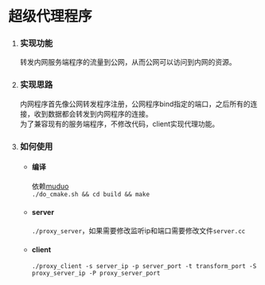 # 超级代理程序
1. ### 实现功能
    转发内网服务端程序的流量到公网，从而公网可以访问到内网的资源。
2. ### 实现思路
    内网程序首先像公网转发程序注册，公网程序bind指定的端口，之后所有的连接，收到数据都会转发到内网程序的连接。  
    为了兼容现有的服务端程序，不修改代码，client实现代理功能。  
3. ### 如何使用
    * #### 编译
       依赖[muduo](https://github.com/chenshuo/muduo)  
       `./do_cmake.sh && cd build && make`
    * #### server
       `./proxy_server`，如果需要修改监听ip和端口需要修改文件`server.cc`
    * #### client
       `./proxy_client -s server_ip -p server_port -t transform_port -S proxy_server_ip -P proxy_server_port`
